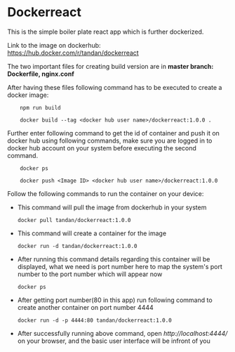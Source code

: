 # Dockerreact

This is the simple boiler plate react app which is further dockerized.

Link to the image on dockerhub: https://hub.docker.com/r/tandan/dockerreact

The two important files for creating build version are in **master branch: Dockerfile, nginx.conf**

After having these files following command has to be executed to create a docker image:

        npm run build
        
        docker build --tag <docker hub user name>/dockerreact:1.0.0 .
        
Further enter following command to get the id of container and push it on docker hub using following commands, make sure you are logged in to docker hub account on your system before executing the second command.

        docker ps
        
        docker push <Image ID> <docker hub user name>/dockerreact:1.0.0

Follow the following commands to run the container on your device:

- This command will pull the image from dockerhub in your system
    
      docker pull tandan/dockerreact:1.0.0
   
- This command will create a container for the image 

      docker run -d tandan/dockerreact:1.0.0
    
- After running this command details regarding this container will be displayed, what we need is port number here to map the system's port number to the port number which will appear now

      docker ps
    
- After getting port number(80 in this app) run following command to create another container on port number 4444

      docker run -d -p 4444:80 tandan/dockerreact:1.0.0
    
- After successfully running above command, open *http://localhost:4444/* on your browser, and the basic user interface will be infront of you
